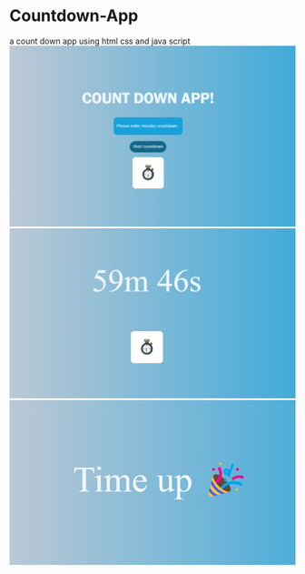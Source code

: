 # Countdown-App
a count down app using html css and  java script
![a photo](./countdown2.png)
![a photo](./countdown3.png) 
![a photo](./countdown1.png)
